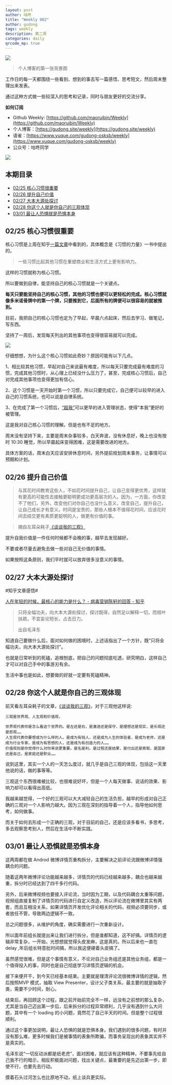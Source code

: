 ```yaml
---
layout: post
author: 咕咚
title: "Weekly 002"
author: gudong
tags: weekly
description: 第二周
categories: daily 
qrcode_mp: true
---
```


![](https://ws2.sinaimg.cn/large/006tKfTcly1g0iwb1nnpoj30m80c6aaz.jpg)

> 个人博客的第一张背景图

工作日的每一天都围绕一些看到、想到的事去写一篇感悟、思考短文，然后周末整理出来发表。

通过这种方式做一些较深入的思考和记录，同时与朋友更好的交流分享。

**如何订阅**

- Github Weekly: [https://github.com/maoruibin/Weekly](https://github.com/maoruibin/Weekly)
- 个人博客：[https://gudong.site/weekly](https://gudong.site/weekly)
- 语雀：[https://www.yuque.com/gudong-osksb/weekly](https://www.yuque.com/gudong-osksb/weekly)
- 公众号：咕咚同学

![](https://cdn.jsdelivr.net/gh/maoruibin/assets/pic/2019/mmexport1578533815371.jpg)


## 本期目录

* [02/25 核心习惯很重要](#02/25-核心习惯很重要)
* [02/26 提升自己价值](#02/26-提升自己价值)
* [02/27 大本大源处探讨](#02/27-大本大源处探讨)
* [02/28 你这个人就是你自己的三观体现](#02/28-你这个人就是你自己的三观体现)
* [03/01 最让人恐惧就是恐惧本身](#03/01-最让人恐惧就是恐惧本身)



## 02/25 核心习惯很重要

核心习惯是上周在知乎[一篇文章](https://www.zhihu.com/question/284206141/answer/490039014)中看到的，具体概念是《习惯的力量》一书中提出的。

>一些习惯比起其他习惯在重塑商业和生活方式上更有影响力。

这样的习惯就称为核心习惯。

所以要做到自律，能坚持自己的核心习惯就是一个关键点。

**每天只要能坚持自己的核心习惯，其他的习惯也便可以更轻松的完成。核心习惯就像多米诺骨牌中的第一个牌，只要推到它，后面所有的牌便可以很容易的就被推到。**

目前，我把自己的核心习惯也定为了早起，早晨六点起床，然后去学习、做笔记，写东西。

坚持了一周后，发现每天列出的其他事项也变得很容易就可以完成。

![](https://i.loli.net/2019/03/02/5c79eccfc5a55.jpg)

仔细想想，为什么这个核心习惯如此奇妙？原因可能有以下几点。

1、相比较其他习惯，早起对自己来说最有难度，所以每天只要完成最有难度的习惯，完成其他习惯时，从心理上已经没什么压力了，甚至，完成核心习惯后，自己对完成其他事项也变得更加有信心。

2、这个习惯是一天开始时第一个习惯，所以只要完成它，自己便可以较早的进入自己的习惯系统，也可以说是自律系统。

3、在完成了第一个习惯后，[“超我”](https://www.zhihu.com/question/284206141/answer/490039014)可以更早的进入管理状态，使得“本我”更好的被管理。

这是我对自己核心习惯的理解。但是也有不足的地方。

周末没有坚持下来，主要是周末杂事较多，白天奔波，没有休息好，晚上也没有按时 10:30 睡觉，所以早晨起床变得困难，这是需要改进的地方。

具体方案的话，周末白天应该安排休息时间，另外提前规划周末事务，让事情可以预期和计划。

## 02/26  提升自己价值
> 与其花时间教育这些人，不如花时间提升自己，让自己变得更优秀，这样就有更高的可能性去接触更聪明更成功更高层次的人。因为，一方面，你改变不了他们，另外，改变他们对你自己也没什么意义，改变自己，提升自己，让自己成长才有意义。时间是宝贵的，那些人根本不值得花时间，应该花时间去结交更有素质更聪明的人，做更有价值的事。

> 摘自左耳朵耗子[《谈谈我的三观》](https://coolshell.cn/articles/19085.html)

提升自我价值是一件任何时候都不会晚的事，越早去发现越好。

不要或者尽量去避免去做一些对自己无价值的事情。

如果按照这条原则，我们平时就可以放弃很多没意义的事情。

## 02/27  大本大源处探讨

#知乎文章感悟#  

[人在年轻的时候，最核心的能力是什么？ - 病毒营销陈轩的回答 - 知乎](https://www.zhihu.com/question/303482683/answer/539047305)

>只将全幅功夫，向大本大源处探讨，探讨既得，自然足以解释一切，而枝叶扶疏，不宜妄论短长，占去日力。
>
>出自毛泽东

知道自己要做什么后，面对如何做的困境时，上述话指出了一个方针，既“只将全幅功夫，向大本大源处探讨”。

也就是日常听到的死磕，追根刨底，把自己的问题彻底吃透，研究明白，这样自己才可以对自己手中的事游刃有余。

生活中事也是如此，想要做的好就一定要有死磕精神。

## 02/28   你这个人就是你自己的三观体现

前天看左耳朵耗子的文章，[《谈谈我的三观》](https://coolshell.cn/articles/19085.html)，对于三观他这样说:

```
三观是世界观、人生观和价值观，

世界观代表你是怎么看这个世界的。是左还是右，是激进还是保守，是理想还是现实，是乐观还是悲观……
人生观代表你要想成为什么样的人。是成为有钱人，还是成为人生的体验者，是成为老师，还是成为行业专家，是成为有思想的人，还是成为有创造力的人……
价值观则是你觉得什么对你来说更重要。是名是利，是过程还是结果，是付出还是索取，是国家还是自己，是家庭还是职业……
```

说到这里，其实一个人的一天怎么度过，就几乎是自己三观的体现，包括这一天里他说的话，做的事等等。

三观这个东西很难被比较，也很难说好坏，但是一个人每天做事、说话的效果、影响力却可以看得出高低。

我越来越觉得，一个好的三观可以大大减轻自己的生活负担，越早的形成对自己正确的三观对一个人影响力越大。因为三观在深刻的指导着一个人，指导他如何思考，如何做事。

而关于如何去形成一个正确的三观，对于目前的自己，还是应该多看书，多思考，多去观察思考别人，然后在生活中不断实践。

## 03/01 最让人恐惧就是恐惧本身

这两周都在做 Androd 微博详情页重构拆分，主要解决之前评论流跟微博详情强耦合的问题。

随着这两年微博评论功能越来越多，详情页的代码已经越来越多，耦合也越来越重，拆分时已经达到了四千多行代码。

另外，后来微博视频也要接入评论流，当时因为工期，以及代码耦合太重等问题，视频组直接复制了详情页的代码进行自定义改造，所以评论流在微博里其实有两套，而且互相没关系，如果详情页开发优化评论相关的代码，视频必须要同步，或者放任不管，导致两边逻辑不一致。

总之问题很多，从维护的角度，确实需要进行一次重新设计。

所以面年前组长就提出来让我们进行拆分，但是谁都知道，这不好搞。详情页的逻辑非常复杂，一开始，光想想就觉得头皮发麻，这是真的。所以后来也一直在 delay ,年后组长特意批时间搞，所以我这便硬着头皮搞了。

虽然感觉很难，但是这个事情有意义，不论对自己业务组还是其他业务组，都是一个值得投入的事，同时也是自己彻底学习详情页逻辑的机会。

接下来便开干，到今天已经基本结束。主要就是理清评论流很微博详情的逻辑，然后按照MVP 模式，抽取 View Presenter，设计父子类关系，最主要的就是抽取子类，需要不少时间，耐心。

结束后，再回顾这个过程，跟之前开始前完全不一样，远没有之前想的那么复杂，尤其是当自己迈出第一步后，后来拆分的过程异常顺利，几乎没有遇到什么大问题，其中有一个 loading 的小问题，竟然花了自己半天的时间。但是整个过程很顺利。

通过这个事更加说明，最让人恐惧的就是恐惧本身。我们遇到的很多问题，有时并没有那么难，更多时候我们是被事情的表象所欺骗，而事务呈现出的表象其实并不是真实的。

毛泽东说“一切反动派都是纸老虎”，面对困难，就应该有这种精神，不要事先给自己我不行的暗示，相反积极面对问题，找出关键点，最重要的是先迈出第一步，即使不行，也要先去行动。

摸着石头过河怎么也比原地不动，纸上谈兵更实际。